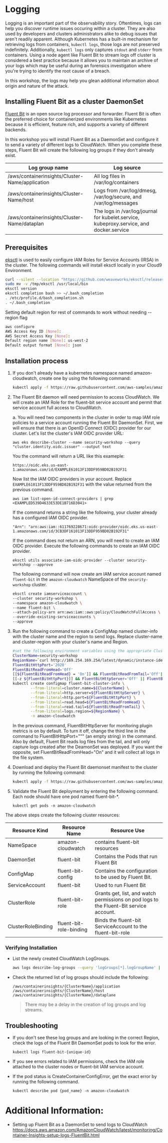 # Logging
Logging is an important part of the observability story. Oftentimes, logs can help you discover runtime issues occuring within a cluster. They are also used by developers and clusters administrators alike to debug issues that aren't readily apparent. Although Kubernetes has a built-in mechanism for retrieving logs from containers, `kubectl logs`, those logs are not preserved indefinitely. Additionally, `kubectl logs` only captures `stdout` and `stderr` from containers. Using a node agent like Fluent Bit to stream logs off cluster is considered a best practice because it allows you to maintain an archive of your logs which may be useful during an forensics investigation where you're trying to identify the root cause of a breach. 

In this workshop, the logs may help you glean additional information about origin and nature of the attack. 

## Installing Fluent Bit as a cluster DaemonSet
[Fluent Bit](https://fluentbit.io/ "Fluent Bit Project") is an open source log processor and forwarder. Fluent Bit is often the preferred choice for containerized environments like Kubernetes because it is efficient, feature rich, and supports a variety of different backends. 

In this workshop you will install Fluent Bit as a DaemonSet and configure it to send a variety of different logs to CloudWatch. When you complete these steps, Fluent Bit will create the following log groups if they don't already exist.

| Log group name                                  | Log source                                                                              |
| ----------------------------------------------- | --------------------------------------------------------------------------------------- |
| /aws/containerinsights/Cluster-Name/application | All log files in /var/log/containers                                                    |
| /aws/containerinsights/Cluster-Name/host        | Logs from /var/log/dmesg, /var/log/secure, and /var/log/messages                        |
| /aws/containerinsights/Cluster-Name/dataplan    | The logs in /var/log/journal for kubelet.service, kubeproxy.service, and docker.service |

## Prerequisites
[eksctl](https://docs.aws.amazon.com/eks/latest/userguide/eksctl.html) is used to easily configure IAM Roles for Service Accounts (IRSA) in the cluster. The following commands will install eksctl locally in your Cloud9 Environment.

```bash
curl --silent --location "https://github.com/weaveworks/eksctl/releases/latest/download/eksctl_$(uname -s)_amd64.tar.gz" | tar xz -C /tmp
sudo mv -v /tmp/eksctl /usr/local/bin
eksctl version
eksctl completion bash >> ~/.bash_completion
. /etc/profile.d/bash_completion.sh
. ~/.bash_completion
```

Setting default region for rest of commands to work without needing --region flag 
```bash
aws configure
AWS Access Key ID [None]: 
AWS Secret Access Key [None]: 
Default region name [None]: us-west-2
Default output format [None]: json
```




## Installation process
1. If you don't already have a kubernetes namespace named amazon-cloudwatch, create one by using the following command:

    ```bash
    kubectl apply -f https://raw.githubusercontent.com/aws-samples/amazon-cloudwatch-container-insights/latest/k8s-deployment-manifest-templates/deployment-mode/daemonset/container-insights-monitoring/cloudwatch-namespace.yaml
    ```

2. The Fluent Bit daemon will need permission to access CloudWatch. We will create an IAM Role for the fluent-bit service account and permit that service account full access to CloudWatch.

    a. You will need two components in the cluster in order to map IAM role policies to a service account running the Fluent Bit DaemonSet. First, we will ensure that there is an OpenID Connect (OIDC) provider for our cluster. Let's list the cluster's IAM OIDC provider URL:
    
    `aws eks describe-cluster --name security-workshop --query "cluster.identity.oidc.issuer" --output text`

    You the command will return a URL like this exameple:

    `https://oidc.eks.us-east-1.amazonaws.com/id/EXAMPLE61013F13DDF959BD02B192F31`

    Now list the IAM OIDC providers in your account. Replace `EXAMPLE61013F13DDF959BD02B192F31` with the value returned from the previous command.

    `aws iam list-open-id-connect-providers | grep <EXAMPLED539D4633E53DE1B716D3041>`

    If the command returns a string like the following, your cluster already has a configured IAM OIDC provider.
    
    `"Arn": "arn:aws:iam::611769228671:oidc-provider/oidc.eks.us-east-1.amazonaws.com/id/3CB3DF161013F13DDF959BD02B192F31"`

    If the command does not return an ARN, you will need to create an IAM OIDC provider. Execute the following commands to create an IAM OIDC provider.

    `eksctl utils associate-iam-oidc-provider --cluster security-workshop --approve`

    The following command will now create am IAM service account named `fluent-bit` in the `amazon-cloudwatch` NameSpace of the `security-workshop` cluster.
    ```bash
    eksctl create iamserviceaccount \
    --cluster security-workshop \
    --namespace amazon-cloudwatch \
    --name fluent-bit \
    --attach-policy-arn arn:aws:iam::aws:policy/CloudWatchFullAccess \
    --override-existing-serviceaccounts \
    --approve
    ```

3. Run the following command to create a ConfigMap named cluster-info with the cluster name and the region to send logs. Replace cluster-name and cluster-region with your cluster's name and Region.

    ```bash
    #set the following environment variables using the appropriate ClusterName and RegionName
    ClusterName=security-workshop
    RegionName=`curl http://169.254.169.254/latest/dynamic/instance-identity/document|grep region|awk -F\" '{print $4}'`  
    FluentBitHttpPort='2020'
    FluentBitReadFromHead='Off'
    [[${FluentBitReadFromHead} = 'On']] && FluentBitReadFromTail='Off'|| FluentBitReadFromTail='On'
    [[-z ${FluentBitHttpPort}]] && FluentBitHttpServer='Off' || FluentBitHttpServer='On'
    kubectl create configmap fluent-bit-cluster-info \
            --from-literal=cluster.name=${ClusterName} \
            --from-literal=http.server=${FluentBitHttpServer} \
            --from-literal=http.port=${FluentBitHttpPort} \
            --from-literal=read.head=${FluentBitReadFromHead} \
            --from-literal=read.tail=${FluentBitReadFromTail} \
            --from-literal=logs.region=${RegionName} \
            -n amazon-cloudwatch
    ```

    In the previous command, FluentBitHttpServer for monitoring plugin metrics is on by default. To turn it off, change the third line in the command to FluentBitHttpPort=""" (an empty string) in the command. Also by default, Fluent Bit reads log files from the tail, and will only capture logs created after the DeamonSet was deployed. If you want the opposite, set FluentBitReadFromHead="On" and it will collect all logs in the file system.

4. Download and deploy the Fluent Bit daemonset manifest to the cluster by running the following command:

    ```bash
    kubectl apply -f https://raw.githubusercontent.com/aws-samples/amazon-cloudwatch-container-insights/latest/k8s-deployment-manifest-templates/deployment-mode/daemonset/container-insights-monitoring/fluent-bit/fluent-bit.yaml
    ```

5. Validate the Fluent Bit deployment by entering the following command. Each node should have one pod named fluent-bit-\*.

    `kubectl get pods -n amazon-cloudwatch`

The above steps create the following cluster resources:

| Resource Kind      | Resource Name           | Resource Use                                                                           |
| ------------------ | ----------------------- | -------------------------------------------------------------------------------------- |
| NameSpace          | amazon-cloudwatch       | contains fluent-bit resources                                                          |
| DaemonSet          | fluent-bit              | Contains the Pods that run Fluent Bit                                                  |
| ConfigMap          | fluent-bit-config       | Contains the configuration to be used by Fluent Bit.                                   |
| ServiceAccount     | fluent-bit              | Used to run Fluent Bit                                                                 |
| ClusterRole        | fluent-bit-role         | Grants get, list, and watch permissions on pod logs to the Fluent-Bit service account. |
| ClusterRoleBinding | fluent-bit-role-binding | Binds the fluent-bit ServiceAccount to the fluent-bit-role                             |

### Verifying Installation

- List the newly created CloudWatch LogGroups.

    ```bash
    aws logs describe-log-groups --query 'logGroups[*].logGroupName' | grep "container"
    ```

- Check the returned list of log groups should include the following:

    ```
    /aws/containerinsights/{ClusterName}/application
    /aws/containerinsights/{ClusterName}/host
    /aws/containerinsights/{ClusterName}/dataplane
    ```

    > There may be a delay in the creation of log groups and log streams.

## Troubleshooting

- If you don't see these log groups and are looking in the correct Region, check the logs of the Fluent Bit DaemonSet pods to look for the error.

    `kubectl logs fluent-bit-{unique-id}`

- If you see errors related to IAM permissions, check the IAM role attached to the cluster nodes or fluent-bit IAM service account.

- If the pod status is CreateContainerConfigError, get the exact error by running the following command.

    `kubectl describe pod {pod_name} -n amazon-cloudwatch`

# Additional Information:

- Setting up Fluent Bit as a DaemonSet to send logs to CloudWatch <https://docs.aws.amazon.com/AmazonCloudWatch/latest/monitoring/Container-Insights-setup-logs-FluentBit.html>
